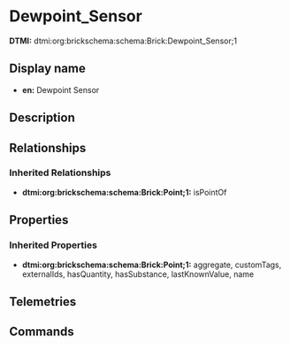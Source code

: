 # Dewpoint_Sensor
**DTMI:** dtmi:org:brickschema:schema:Brick:Dewpoint_Sensor;1
## Display name
- **en:** Dewpoint Sensor
## Description
## Relationships
### Inherited Relationships
* **dtmi:org:brickschema:schema:Brick:Point;1:** isPointOf
## Properties
### Inherited Properties
* **dtmi:org:brickschema:schema:Brick:Point;1:** aggregate, customTags, externalIds, hasQuantity, hasSubstance, lastKnownValue, name
## Telemetries
## Commands
